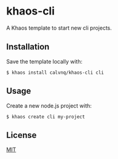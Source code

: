 # khaos-cli

A Khaos template to start new cli projects.

## Installation

Save the template locally with:

    $ khaos install calvnq/khaos-cli cli

## Usage

Create a new node.js project with:

    $ khaos create cli my-project

## License

[MIT](/LICENSE)